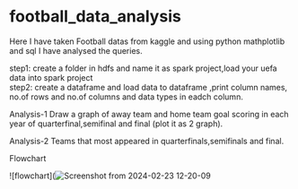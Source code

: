 # football_data_analysis

Here I have taken Football datas from kaggle and using python mathplotlib and sql I have analysed the queries.

step1: create a folder in hdfs and name it as spark project,load your uefa data into spark project
<br>
step2: create a dataframe and load data to dataframe ,print column names, no.of rows and no.of columns and data types in eadch column.

Analysis-1
Draw a graph of away team and home team goal scoring in each year of quarterfinal,semifinal and final (plot it as 2 graph).


Analysis-2
Teams that most appeared in quarterfinals,semifinals and final.

Flowchart

![flowchart](![Screenshot from 2024-02-23 12-20-09](https://github.com/amithaanand/football_data_analysis/assets/139966963/200e9514-c5db-4e30-8989-26e65079b488)
